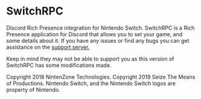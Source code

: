 # SwitchRPC
Discord Rich Presence integration for Nintendo Switch.
SwitchRPC is a Rich Presence application for Discord that allows you to set your game, and some details about it.
If you have any issues or find any bugs you can get assistance on the [support server.](https://discord.gg/NqG6pN9)

Keep in mind they may not be able to support you as this version of SwitchRPC has some modifications made.

Copyright 2018 NintenZone Technologies. Copyright 2019 Seize The Means of Productions. Nintendo Switch, and the Nintendo Switch logos are property of Nintendo.
